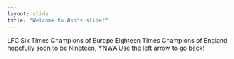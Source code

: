 ```yaml
---
layout: slide
title: "Welcome to Ash's slide!"
---
```

LFC Six Times Champions of Europe Eighteen Times Champions of England hopefully soon to be Nineteen, YNWA
Use the left arrow to go back!
